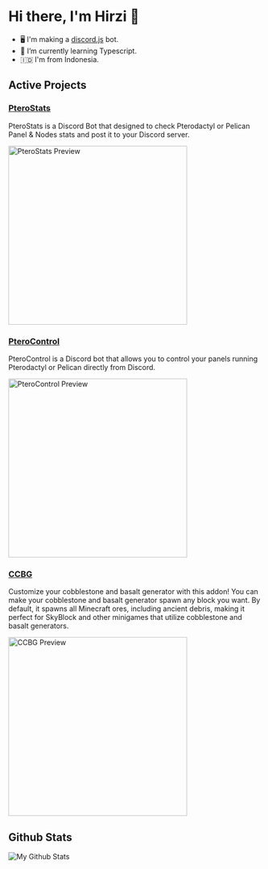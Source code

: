 # Hi there, I'm Hirzi 👋

- 🖥️ I'm making a [discord.js](https://discord.js.org) bot. 
- 🌱 I’m currently learning Typescript. 
- 🇮🇩 I'm from Indonesia. 

## Active Projects
### [PteroStats](https://github.com/HirziDevs/PteroStats/tree/dev) 
PteroStats is a Discord Bot that designed to check Pterodactyl or Pelican Panel & Nodes stats and post it to your Discord server.  

<img alt="PteroStats Preview" src="https://i.imgur.com/fzQANo5.gif" width="355"/>

### [PteroControl](https://pterocontrol.znproject.my.id)
PteroControl is a Discord bot that allows you to control your panels running Pterodactyl or Pelican directly from Discord.

<img alt="PteroControl Preview" src="https://usercontent.catto.pictures/hirzi/9b2fc938-c6cf-4cd5-8c00-e3082ac53f98.png" width="355"/>

### [CCBG](https://github.com/HirziDevs/CCBG) 
Customize your cobblestone and basalt generator with this addon! You can make your cobblestone and basalt generator spawn any block you want. By default, it spawns all Minecraft ores, including ancient debris, making it perfect for SkyBlock and other minigames that utilize cobblestone and basalt generators.

<img alt="CCBG Preview" src="https://lh3.googleusercontent.com/fife/ALs6j_E5VgVmqkj0XNmxbbGc5mJG8SpfmvN7rxZDlkJpByO-CQzXqtnCwzTi5VshWFNYVj1xET719tT7YvnCQOfOvC9AeSbXrp5vOkX12QBGvvJ9e-MdkUH5IenKxGIfchmvzFIeAfTRB0H3QsXArbLdgM_Coq0Vxt1aQ7Y9ceWyNXpJgHekH5s0nSc0hraMc0sTmhudT0zB7NOTB38vI8tu0cyshN5BVthO2n7LTXi-nQmOBzxJMw0B0suDAxxRzJZfTkfxgrpo6JtdjjcezTglRiiV0KqWGkGinmHvC_9Aj_GIWbJQwDqwMr72hoSXmpZfe7XzUYHbCUocvaITTCEK2Ge1706Xr7PZumZS4h9h4p8f7IJpUNL8xoU_3D-2tzxjwLlDuFSc66Sge8Q5d6FTa9t46P2NMtpH4h_iAHP-AJ-qyph_XcVZNOAZZd4nPz7cnIl2HRQAvhUspWlbU1TGm-qZS9h3PpUz12zvE2ScZhWVwuV2ln2nczOHINjp2Zi-gNfiWuvxFUh2kPybfaY7a8PzmPcl1SkMy00tSB7s_I46KmAzq0r0-RQkcBzhID84ZJ-H-NVwkxoEJCtLk64ywra-W4X8Kpg6MPQlgCgYqy3IyA6xuy3GQjumPabCCJgrYGqoZb6S-dG0MuCSxpqdc92h4NIiJ8G_KZ2s3yQMipEFjTidntbDkPvuQk4ROezeCHQOhRgYR0IAOtY3-oPRfaLvxlP73KnbnxzuQF0jD7dKRBhrYNYS8yygvI6o6NzdFWRhLEAfQCktrlA_on8n5KgYiqZxZg5pALHJaBrVv28lw_qoCUtkRBj-7GX7W0BNINd6220O_mjjKXrtoUd4Zg-Aai2Dvg-kq7WbVatkcQlzcTZ0Xitd8koyy5BsomEfXZ39xKtEO60IUv0BReJ9j2SW5IYJJOtMZEc2HjJ04ETH8JSZymS0HWb7PlSUpthBbUDyRF9onZjOEO_zCVULUNAiMmz6qAYNpLnB3GyC5mOx55njpSWbMa73nJXuNt-jB1KsiJERSnMh1x4FPu5RdBcnvvVEfQX4jIIbefcxTnjk08znFyQ3pWpkBpbVHVApSZ0rNhrjurf71VZc8wNx=w1318-h646-rw-v1" width="355"/>


## Github Stats
![My Github Stats](https://github-readme-stats.vercel.app/api?username=HirziDevs&show_icons=true&theme=algolia)

<!--
**HirziRDev/HirziRDev** is a ✨ _special_ ✨ repository because its `README.md` (this file) appears on your GitHub profile.

Here are some ideas to get you started:

- 🔭 I’m currently working on ...
- 🌱 I’m currently learning ...
- 👯 I’m looking to collaborate on ...
- 🤔 I’m looking for help with ...
- 💬 Ask me about ...
- 📫 How to reach me: ...
- 😄 Pronouns: ...
- ⚡ Fun fact: ...
-->
